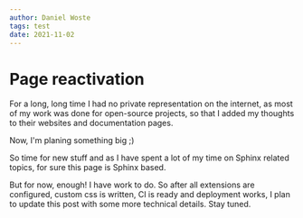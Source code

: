 ```yaml
---
author: Daniel Woste
tags: test
date: 2021-11-02
---
```


# Page reactivation
For a long, long time I had no private representation on the internet, as most of my work was done for open-source
projects, so that I added my thoughts to their websites and documentation pages.

Now, I'm planing something big ;)

So time for new stuff and as I have spent a lot of my time on Sphinx related topics, for sure this page is 
Sphinx based.

But for now, enough! I have work to do.
So after all extensions are configured, custom css is written, CI is ready and deployment works, I plan to update
this post with some more technical details. Stay tuned.

